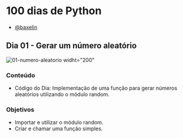 # 100 dias de Python

- [@baxelin]((https://github.com/baxelin))

## Dia 01 - Gerar um número aleatório

![01-numero-aleatorio](https://github.com/baxelin/100-Dias-Python/assets/94851988/87d86f47-3786-48ec-9b66-0ddd7b607348) widht="200"

### Conteúdo

- Código do Dia: Implementação de uma função para gerar números aleatórios utilizando o módulo random.

### Objetivos

- Importar e utilizar o módulo random.
- Criar e chamar uma função simples.
